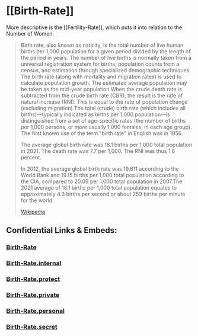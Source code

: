 ﻿---
aliases:
  - natality
---

# [[Birth-Rate]] 

More descriptive is the [[Fertility-Rate]], which puts it into relation to the Number of Women. 

> Birth rate, also known as natality, is the total number of live human births per 1,000 population for a given period divided by the length of the period in years. The number of live births is normally taken from a universal registration system for births; population counts from a census, and estimation through specialized demographic techniques. The birth rate (along with mortality and migration rates) is used to calculate population growth. The estimated average population may be taken as the mid-year population.When the crude death rate is subtracted from the crude birth rate (CBR), the result is the rate of natural increase (RNI). This is equal to the rate of population change (excluding migration).The total (crude) birth rate (which includes all births)—typically indicated as births per 1,000 population—is distinguished from a set of age-specific rates (the number of births per 1,000 persons, or more usually 1,000 females, in each age group). The first known use of the term "birth rate" in English was in 1856.
>
> The average global birth rate was 18.1 births per 1,000 total population in 2021. The death rate was 7.7 per 1,000. The RNI was thus 1.6 percent.
>
> In 2012, the average global birth rate was 19.611 according to the World Bank and 19.15 births per 1,000 total population according to the CIA, compared to 20.09 per 1,000 total population in 2007.The 2021 average of 18.1 births per 1,000 total population equates to approximately 4.3 births per second or about 259 births per minute for the world.
>
> [Wikipedia](https://en.wikipedia.org/wiki/Birth%20rate)


## Confidential Links & Embeds: 

### [Birth-Rate](/_public/Earth/Continent/Asia/Asia~East/Birth-Rate.md) 

### [Birth-Rate.internal](/_internal/Earth/Continent/Asia/Asia~East/Birth-Rate.internal.md) 

### [Birth-Rate.protect](/_protect/Earth/Continent/Asia/Asia~East/Birth-Rate.protect.md) 

### [Birth-Rate.private](/_private/Earth/Continent/Asia/Asia~East/Birth-Rate.private.md) 

### [Birth-Rate.personal](/_personal/Earth/Continent/Asia/Asia~East/Birth-Rate.personal.md) 

### [Birth-Rate.secret](/_secret/Earth/Continent/Asia/Asia~East/Birth-Rate.secret.md) 
